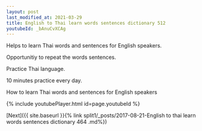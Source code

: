 ```yaml
---
layout: post
last_modified_at: 2021-03-29
title: English to Thai learn words sentences dictionary 512 
youtubeId: _bAnuCvXCAg
---
```

 
 
Helps to learn Thai words and sentences for English speakers.

Opportunitiy to repeat the words sentences. 

Practice Thai language. 
 
10 minutes practice every day. 
 
How to learn Thai words and sentences for English speakers 
 
{% include youtubePlayer.html id=page.youtubeId %}
 
 
[Next]({{ site.baseurl }}{% link  split1/_posts/2017-08-21-English to thai learn words sentences dictionary 464 .md%})
 
